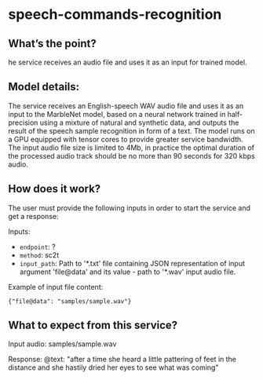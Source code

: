 # speech-commands-recognition

## What’s the point?

he service receives an audio file and uses it as an input for trained model.

## Model details:

The service receives an English-speech WAV audio file and uses it as an input to the MarbleNet model, based on a neural network trained in half-precision using a mixture of natural and synthetic data, and outputs the result of the speech sample recognition in form of a text. The model runs on a GPU equipped with tensor cores to provide greater service bandwidth. The input audio file size is limited to 4Mb, in practice the optimal duration of the processed audio track should be no more than 90 seconds for 320 kbps audio.

## How does it work?

The user must provide the following inputs in order to start the service and get a response:

Inputs:

 -   `endpoint`: ?
 -   `method`: sc2t
 -   `input_path`: Path to '\*.txt' file containing JSON representation of input argument 'file@data' and its value - path to '\*.wav' input audio file.

Example of input file content:

```
{"file@data": "samples/sample.wav"}
```

## What to expect from this service?

Input audio: samples/sample.wav

Response: @text: "after a time she heard a little pattering of feet in the distance and she hastily dried her eyes to see what was coming"

